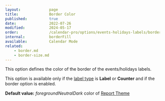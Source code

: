 ```yaml
---
layout:             page
title:              Border Color
published:          true
date:               2022-07-26
modified:           2024-05-17
order:              /calendar-pro/options/events-holidays-labels/border-color
internal:           borderFill
available:          Calendar Mode
related:
    - border.md
    - border-size.md
---
```

This option defines the color of the border of the events/holidays labels.

This option is available only if the [label type](type.md) is **Label** or **Counter** and if the border option is enabled.

**Default value:** *foregroundNeutralDark* color of [Report Theme](../../features/themes.md)
